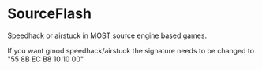 # SourceFlash
Speedhack or airstuck in MOST source engine based games.

If you want gmod speedhack/airstuck the signature needs to be changed to "55 8B EC B8 10 10 00"

